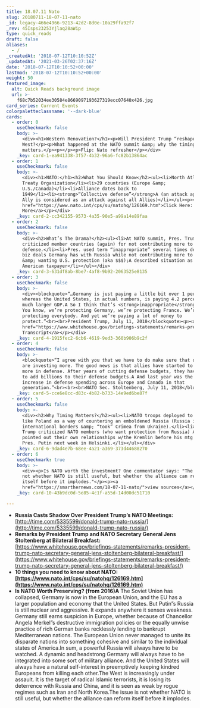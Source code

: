 ```yaml
---
title: 18.07.11 Nato
slug: 20180711-18-07-11-nato
_id: legacy-466e4966-9213-42d2-8d0e-10a29ffa92f7
_rev: 45Isps23253Yjlaq28aWip
type: quick_reads
draft: false
aliases:
  - /
_createdAt: '2018-07-12T10:10:52Z'
_updatedAt: '2021-03-26T02:37:16Z'
date: '2018-07-12T10:10:52+00:00'
lastmod: '2018-07-12T10:10:52+00:00'
weight: 50
featured_image:
  alt: Quick Reads background image
  url: >-
    f68c7b52034ee30584e8669097193627319ecc07640x426.jpg
card_series: Current Events
colorpaletteclassname: '--dark-blue'
cards:
  - order: 0
    useCheckmark: false
    body: >-
      <div><h1>Western Renovation?</h1><p>Will President Trump “reshape” the
      West?</p><p>What happened at the NATO summit &amp; why the timing
      matters.</p><p></p><p>Flip: Nato refresher</p></div>
    _key: card-1-ea941338-3f57-4b32-96a6-fc82b13864ac
  - order: 1
    useCheckmark: false
    body: >-
      <div><h1>NATO:</h1><h2>What You Should Know</h2><ul><li>North Atlantic
      Treaty Organization</li><li>29 countries (Europe &amp;
      U.S./Canada)</li><li>Alliance dates back to
      1949</li><li><strong>“Collective defense”</strong>A (an attack against one
      Ally is considered as an attack against all Allies)</li></ul><p></p><p><a
      href="https://www.nato.int/cps/su/natohq/126169.htm">Click Here: Read
      More</a></p></div>
    _key: card-2-cc342155-9573-4a35-90e5-a99a14e89faa
  - order: 2
    useCheckmark: false
    body: >-
      <div><h2>What’s The Drama?</h2><ul><li>At NATO summit, Pres. Trump
      criticized member countries (again) for not contributing more to common
      defense.</li><li>Pres. used term “inappropriate” several times describing
      biz deals Germany has with Russia while not contributing more to NATO
      &amp; wanting U.S. protection (aka $$$);A described situation as unfair to
      American taxpayer</li></ul></div>
    _key: card-3-631df8ab-8be7-4af8-9b92-2063525e8135
  - order: 3
    useCheckmark: false
    body: >-
      <div><blockquote>“…Germany is just paying a little bit over 1 percent,
      whereas the United States, in actual numbers, is paying 4.2 percent of a
      much larger GDP.A So I think that’s <strong>inappropriate</strong> also.
      You know, we’re protecting Germany, we’re protecting France. We’re
      protecting everybody. And yet we’re paying a lot of money to
      protect.”<br><br>President Trump, July 11, 2018</blockquote><p><a
      href="https://www.whitehouse.gov/briefings-statements/remarks-president-trump-nato-secretary-general-jens-stoltenberg-bilateral-breakfast/">Click:
      Transcript</a></p></div>
    _key: card-4-1915fec2-6cb6-4619-9ed3-360b906b9c2f
  - order: 4
    useCheckmark: false
    body: >-
      <blockquote>“I agree with you that we have to do make sure that our allies
      are investing more. The good news is that allies have started to invest
      more in defense. After years of cutting defense budgets, they have started
      to add billions to their defense budgets.A And last year was the biggest
      increase in defense spending across Europe and Canada in that
      generation.”<br><br><br>NATO Sec. Stoltenberg, July 11, 2018</blockquote>
    _key: card-5-cce6e8cc-d83c-4b82-b733-14e9ed6be87f
  - order: 5
    useCheckmark: false
    body: >-
      <div><h2>Why Timing Matters?</h2><ul><li>NATO troops deployed to areas
      like Poland as a way of countering an emboldened Russia (Russia ignored
      international borders &amp; “took” Crimea from Ukraine).</li><li>Pres.
      Trump criticized NATO members (who want protection from Russia) AND
      pointed out their own relationships w/the Kremlin before his mtg w/Russian
      Pres. Putin next week in Helsinki.</li></ul></div>
    _key: card-6-9dad4e7b-68ee-4a21-a369-373d44688270
  - order: 6
    useCheckmark: true
    body: >-
      <div><p>Is NATO worth the investment? One commentator says: "The issue is
      not whether NATO is still useful, but whether the alliance can reform
      itself before it implodes."</p><p><a
      href="https://smarthernews.com/18-07-11-nato/">view sources</a></p></div>
    _key: card-10-43b9dc0d-5e85-4c1f-a55d-14d00dc51710

---
```

* **Russia Casts Shadow Over President Trump’s NATO Meetings:**  
[http://time.com/5335599/donald-trump-nato-russia/](http://time.com/5335599/donald-trump-nato-russia/)
* **Remarks by President Trump and NATO Secretary General Jens Stoltenberg at Bilateral Breakfast:**  
[https://www.whitehouse.gov/briefings-statements/remarks-president-trump-nato-secretary-general-jens-stoltenberg-bilateral-breakfast/](https://www.whitehouse.gov/briefings-statements/remarks-president-trump-nato-secretary-general-jens-stoltenberg-bilateral-breakfast/)
* **10 things you need to know about NATO: [https://www.nato.int/cps/su/natohq/126169.htm](https://www.nato.int/cps/su/natohq/126169.htm)**
* **Is NATO Worth Preserving? (from 2016)A** The Soviet Union has collapsed, Germany is now in the European Union, and the EU has a larger population and economy that the United States. But Putin”s Russia is still nuclear and aggressive. It expands anywhere it senses weakness. Germany still earns suspicion in Europe, whether because of Chancellor Angela Merkel”s destructive immigration policies or the equally unwise practice of rich German banks recklessly lending to bankrupt Mediterranean nations. The European Union never managed to unite its disparate nations into something cohesive and similar to the individual states of America.In sum, a powerful Russia will always have to be watched. A dynamic and headstrong Germany will always have to be integrated into some sort of military alliance. And the United States will always have a natural self-interest in preemptively keeping kindred Europeans from killing each other.The West is increasingly under assault. It is the target of radical Islamic terrorists, it is losing its deterrence with Russia and China, and it is seen as weak by rogue regimes such as Iran and North Korea.The issue is not whether NATO is still useful, but whether the alliance can reform itself before it implodes.